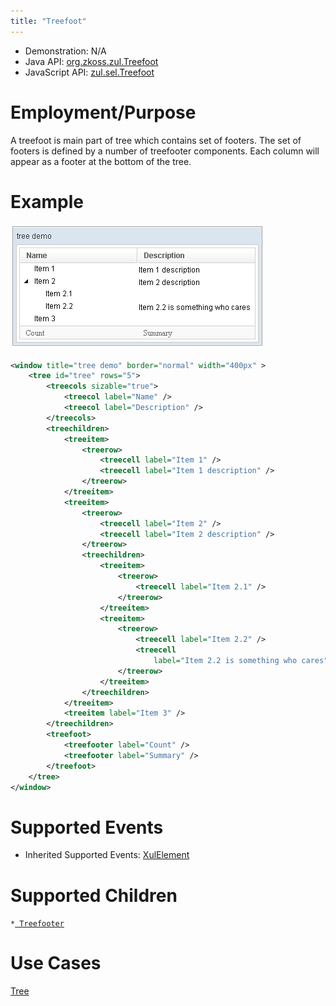 ```yaml
---
title: "Treefoot"
---
```



- Demonstration: N/A
- Java API: [org.zkoss.zul.Treefoot](https://www.zkoss.org/javadoc/latest/zk/org/zkoss/zul/Treefoot.html)
- JavaScript API: [zul.sel.Treefoot](https://www.zkoss.org/javadoc/latest/jsdoc/classes/zul.sel.Treefoot.html)


# Employment/Purpose

A treefoot is main part of tree which contains set of footers. The set
of footers is defined by a number of treefooter components. Each column
will appear as a footer at the bottom of the tree.

# Example

![](/zk_component_ref/images/ZKComRef_Tree_Example.png)

```xml
<window title="tree demo" border="normal" width="400px" >
    <tree id="tree" rows="5">
        <treecols sizable="true">
            <treecol label="Name" />
            <treecol label="Description" />
        </treecols>
        <treechildren>
            <treeitem>
                <treerow>
                    <treecell label="Item 1" />
                    <treecell label="Item 1 description" />
                </treerow>
            </treeitem>
            <treeitem>
                <treerow>
                    <treecell label="Item 2" />
                    <treecell label="Item 2 description" />
                </treerow>
                <treechildren>
                    <treeitem>
                        <treerow>
                            <treecell label="Item 2.1" />
                        </treerow>
                    </treeitem>
                    <treeitem>
                        <treerow>
                            <treecell label="Item 2.2" />
                            <treecell
                                label="Item 2.2 is something who cares" />
                        </treerow>
                    </treeitem>
                </treechildren>
            </treeitem>
            <treeitem label="Item 3" />
        </treechildren>
        <treefoot>
            <treefooter label="Count" />
            <treefooter label="Summary" />
        </treefoot>
    </tree>
</window>
```

# Supported Events

- Inherited Supported Events: [ XulElement]({{site.baseurl}}/zk_component_ref/xulelement#Supported_Events)

# Supported Children

`*`[` Treefooter`]({{site.baseurl}}/zk_component_ref/treefooter)

# Use Cases

[ Tree]({{site.baseurl}}/zk_component_ref/tree#Use_Cases)



